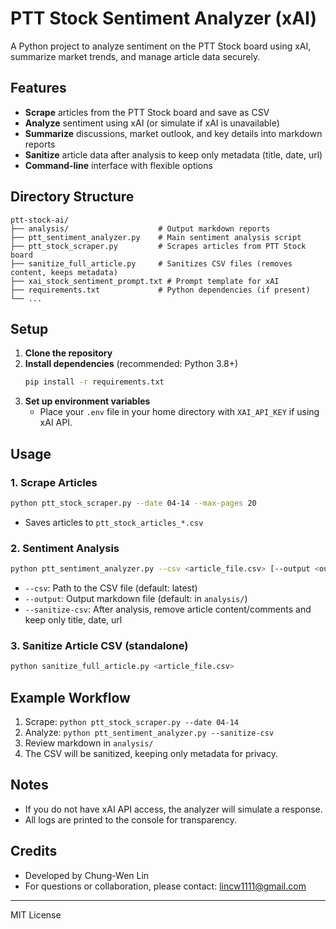 # PTT Stock Sentiment Analyzer (xAI)

A Python project to analyze sentiment on the PTT Stock board using xAI, summarize market trends, and manage article data securely.

## Features
- **Scrape** articles from the PTT Stock board and save as CSV
- **Analyze** sentiment using xAI (or simulate if xAI is unavailable)
- **Summarize** discussions, market outlook, and key details into markdown reports
- **Sanitize** article data after analysis to keep only metadata (title, date, url)
- **Command-line** interface with flexible options

## Directory Structure
```
ptt-stock-ai/
├── analysis/                    # Output markdown reports
├── ptt_sentiment_analyzer.py    # Main sentiment analysis script
├── ptt_stock_scraper.py         # Scrapes articles from PTT Stock board
├── sanitize_full_article.py     # Sanitizes CSV files (removes content, keeps metadata)
├── xai_stock_sentiment_prompt.txt # Prompt template for xAI
├── requirements.txt             # Python dependencies (if present)
└── ...
```

## Setup
1. **Clone the repository**
2. **Install dependencies** (recommended: Python 3.8+)
   ```bash
   pip install -r requirements.txt
   ```
3. **Set up environment variables**
   - Place your `.env` file in your home directory with `XAI_API_KEY` if using xAI API.

## Usage
### 1. Scrape Articles
```bash
python ptt_stock_scraper.py --date 04-14 --max-pages 20
```
- Saves articles to `ptt_stock_articles_*.csv`

### 2. Sentiment Analysis
```bash
python ptt_sentiment_analyzer.py --csv <article_file.csv> [--output <output.md>] [--sanitize-csv]
```
- `--csv`: Path to the CSV file (default: latest)
- `--output`: Output markdown file (default: in `analysis/`)
- `--sanitize-csv`: After analysis, remove article content/comments and keep only title, date, url

### 3. Sanitize Article CSV (standalone)
```bash
python sanitize_full_article.py <article_file.csv>
```

## Example Workflow
1. Scrape: `python ptt_stock_scraper.py --date 04-14`
2. Analyze: `python ptt_sentiment_analyzer.py --sanitize-csv`
3. Review markdown in `analysis/`
4. The CSV will be sanitized, keeping only metadata for privacy.

## Notes
- If you do not have xAI API access, the analyzer will simulate a response.
- All logs are printed to the console for transparency.

## Credits
- Developed by Chung-Wen Lin
- For questions or collaboration, please contact: [lincw1111@gmail.com](mailto:lincw1111@gmail.com)

---
MIT License
